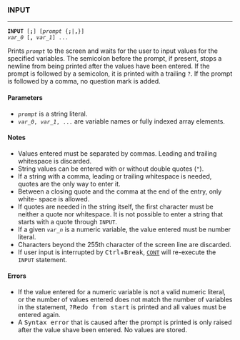 ### INPUT
***
<code><b>INPUT</b> [<b>;</b>] [<var>prompt</var> {<b>;</b>|<b>,</b>}] <var>var_0</var> [<b>,</b> <var>var_1</var>] ... </code>

Prints <code><var>prompt</var></code> to the screen and waits for the user to input values for the
specified variables. The semicolon before the prompt, if present, stops a
newline from being printed after the values have been entered. If the prompt is followed by a semicolon, it is printed with a trailing <code>?</code>. If the prompt is
followed by a comma, no question mark is added.

#### Parameters
* <code><var>prompt</var></code> is a string literal.
* <code><var>var_0</var>, <var>var_1</var>, ...</code> are variable names or fully indexed array elements.

#### Notes
* Values entered must be separated by commas. Leading and trailing whitespace is  discarded.
* String values can be entered with or without double quotes (`"`).
* If a string with a comma, leading or trailing whitespace is needed, quotes are  the only way to enter it.
* Between a closing quote and the comma at the end of the entry, only white-
  space is allowed.
* If quotes are needed in the string itself, the first character must be neither  a quote nor whitespace. It is not possible to enter a string that starts with   a quote through `INPUT`.
* If a given <code><var>var_n</var></code> is a numeric variable, the value entered must be number
  literal.
* Characters beyond the 255th character of the screen line are discarded.
* If user input is interrupted by <kbd>Ctrl</kbd>+<kbd>Break</kbd>, [`CONT`](CONT) will re-execute the `INPUT`
  statement.

#### Errors
* If the value entered for a numeric variable is not a valid numeric literal, or  the number of values entered does not match the number of variables in the
  statement, <samp>?Redo from start</samp> is printed and all values must be entered again.
* A <samp>Syntax error</samp> that is caused after the prompt is printed is only raised after  the value shave been entered. No values are stored.

